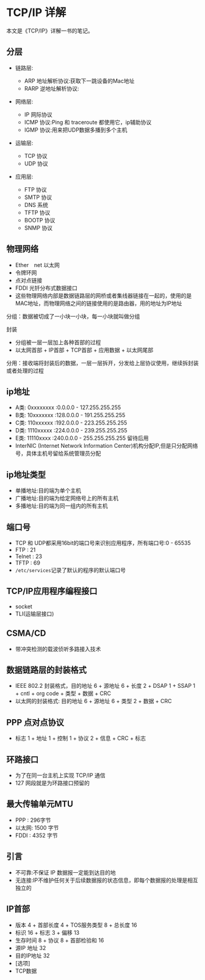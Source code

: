 # TCP/IP 详解

本文是《TCP/IP》详解一书的笔记。

## 分层

- 链路层:
  - ARP 地址解析协议:获取下一跳设备的Mac地址
  - RARP 逆地址解析协议:

- 网络层:
  - IP 网际协议
  - ICMP 协议:Ping 和 traceroute 都使用它，ip辅助协议
  - IGMP 协议:用来把UDP数据多播到多个主机

- 运输层:
  - TCP 协议
  - UDP 协议

- 应用层:
  - FTP 协议
  - SMTP 协议
  - DNS 系统
  - TFTP 协议
  - BOOTP 协议
  - SNMP 协议

## 物理网络

- Ether　net 以太网
- 令牌环网 
- 点对点链接
- FDDI 光钎分布式数据接口
- 这些物理网络内部是数据链路层的网桥或者集线器链接在一起的，使用的是MAC地址，而物理网络之间的链接使用的是路由器，用的地址为IP地址

分组：数据被切成了一小块一小块，每一小块就叫做分组

封装

- 分组被一层一层加上各种首部的过程
- 以太网首部 + IP首部 + TCP首部 + 应用数据 + 以太网尾部

分用：接收端将封装后的数据，一层一层拆开，分发给上层协议使用，继续拆封装或者处理的过程

## ip地址

- A类: 0xxxxxxxx :0.0.0.0   - 127.255.255.255
- B类: 10xxxxxxx :128.0.0.0 - 191.255.255.255
- C类: 110xxxxxx :192.0.0.0 - 223.255.255.255
- D类: 1110xxxxx :224.0.0.0 - 239.255.255.255
- E类: 11110xxxx :240.0.0.0 - 255.255.255.255 留待后用
- InterNIC (Internet Network Information Center)机构分配IP,但是只分配网络号，具体主机号留给系统管理员分配

## ip地址类型

- 单播地址:目的端为单个主机
- 广播地址:目的端为给定网络号上的所有主机
- 多播地址:目的端为同一组内的所有主机

## 端口号

- TCP 和 UDP都采用16bit的端口号来识别应用程序，所有端口号:0 - 65535
- FTP : 21
- Telnet : 23
- TFTP : 69
- `/etc/services`记录了默认的程序的默认端口号

## TCP/IP应用程序编程接口

- socket
- TLI(运输层接口)

## CSMA/CD

- 带冲突检测的载波侦听多路接入技术

## 数据链路层的封装格式

- IEEE 802.2 封装格式，目的地址 6 + 源地址 6 + 长度 2 + DSAP 1 + SSAP 1 + cntl + org code + 类型 + 数据 + CRC
- 以太网的封装格式: 目的地址 6 + 源地址 6 + 类型 2 + 数据 + CRC

## PPP 点对点协议

- 标志 1 + 地址 1 + 控制 1 + 协议 2 + 信息 + CRC + 标志

## 环路接口

- 为了在同一台主机上实现 TCP/IP 通信
- 127 网段就是为环路接口预留的

## 最大传输单元MTU

- PPP : 296字节
- 以太网: 1500 字节
- FDDI : 4352 字节

## 引言

- 不可靠:不保证 IP 数据报一定能到达目的地
- 无连接:IP不维护任何关于后续数据报的状态信息，即每个数据报的处理是相互独立的

## IP首部

- 版本 4 + 首部长度 4 + TOS服务类型 8 + 总长度 16 
- 标识 16 + 标志 3 + 偏移 13
- 生存时间 8 + 协议 8 + 首部检验和 16
- 源IP 地址 32
- 目的IP地址 32
- [选项]
- TCP数据